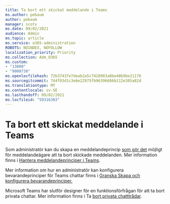 ```yaml
---
title: Ta bort ett skickat meddelande i Teams
ms.author: pebaum
author: pebaum
manager: scotv
ms.date: 09/02/2021
audience: Admin
ms.topic: article
ms.service: o365-administration
ROBOTS: NOINDEX, NOFOLLOW
localization_priority: Priority
ms.collection: Adm_O365
ms.custom:
- "13808"
- "9000738"
ms.openlocfilehash: 72b37437e7deab2a5c7428903a8be40b9be21176
ms.sourcegitcommit: 744f03d1c3e6e22975fb96396686b112e385a82d
ms.translationtype: MT
ms.contentlocale: sv-SE
ms.lasthandoff: 09/02/2021
ms.locfileid: "59316303"
---
```

# <a name="delete-a-sent-message-in-teams"></a>Ta bort ett skickat meddelande i Teams

Som administratör kan du skapa en meddelandeprincip [som gör det](https://admin.teams.microsoft.com/policies/messaging) möjligt för meddelandeägare att ta bort skickade meddelanden. Mer information finns i [Hantera meddelandeprinciper i Teams](https://docs.microsoft.com/microsoftteams/messaging-policies-in-teams).

Mer information om hur en administratör kan konfigurera bevarandeprinciper för Teams chattar finns i [Granska Skapa och konfigurera bevarandeprinciper.](https://docs.microsoft.com/microsoft-365/compliance/create-retention-policies) 

Microsoft Teams har slutför designer för en funktionsförfrågan för att ta bort privata chattar. Mer information finns i Ta [bort privata chatttrådar](https://microsoftteams.uservoice.com/forums/555103-public/suggestions/33535006-delete-private-chat-threads).